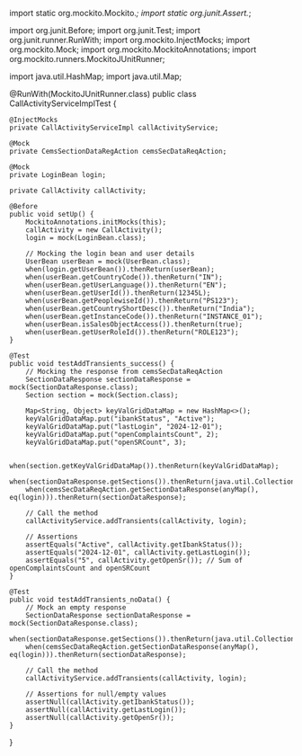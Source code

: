import static org.mockito.Mockito.*;
import static org.junit.Assert.*;

import org.junit.Before;
import org.junit.Test;
import org.junit.runner.RunWith;
import org.mockito.InjectMocks;
import org.mockito.Mock;
import org.mockito.MockitoAnnotations;
import org.mockito.runners.MockitoJUnitRunner;

import java.util.HashMap;
import java.util.Map;

@RunWith(MockitoJUnitRunner.class)
public class CallActivityServiceImplTest {

    @InjectMocks
    private CallActivityServiceImpl callActivityService;

    @Mock
    private CemsSectionDataRegAction cemsSecDataReqAction;

    @Mock
    private LoginBean login;

    private CallActivity callActivity;

    @Before
    public void setUp() {
        MockitoAnnotations.initMocks(this);
        callActivity = new CallActivity();
        login = mock(LoginBean.class);

        // Mocking the login bean and user details
        UserBean userBean = mock(UserBean.class);
        when(login.getUserBean()).thenReturn(userBean);
        when(userBean.getCountryCode()).thenReturn("IN");
        when(userBean.getUserLanguage()).thenReturn("EN");
        when(userBean.getUserId()).thenReturn(12345L);
        when(userBean.getPeoplewiseId()).thenReturn("PS123");
        when(userBean.getCountryShortDesc()).thenReturn("India");
        when(userBean.getInstanceCode()).thenReturn("INSTANCE_01");
        when(userBean.isSalesObjectAccess()).thenReturn(true);
        when(userBean.getUserRoleId()).thenReturn("ROLE123");
    }

    @Test
    public void testAddTransients_success() {
        // Mocking the response from cemsSecDataReqAction
        SectionDataResponse sectionDataResponse = mock(SectionDataResponse.class);
        Section section = mock(Section.class);

        Map<String, Object> keyValGridDataMap = new HashMap<>();
        keyValGridDataMap.put("ibankStatus", "Active");
        keyValGridDataMap.put("lastLogin", "2024-12-01");
        keyValGridDataMap.put("openComplaintsCount", 2);
        keyValGridDataMap.put("openSRCount", 3);

        when(section.getKeyValGridDataMap()).thenReturn(keyValGridDataMap);
        when(sectionDataResponse.getSections()).thenReturn(java.util.Collections.singletonList(section));
        when(cemsSecDataReqAction.getSectionDataResponse(anyMap(), eq(login))).thenReturn(sectionDataResponse);

        // Call the method
        callActivityService.addTransients(callActivity, login);

        // Assertions
        assertEquals("Active", callActivity.getIbankStatus());
        assertEquals("2024-12-01", callActivity.getLastLogin());
        assertEquals("5", callActivity.getOpenSr()); // Sum of openComplaintsCount and openSRCount
    }

    @Test
    public void testAddTransients_noData() {
        // Mock an empty response
        SectionDataResponse sectionDataResponse = mock(SectionDataResponse.class);
        when(sectionDataResponse.getSections()).thenReturn(java.util.Collections.emptyList());
        when(cemsSecDataReqAction.getSectionDataResponse(anyMap(), eq(login))).thenReturn(sectionDataResponse);

        // Call the method
        callActivityService.addTransients(callActivity, login);

        // Assertions for null/empty values
        assertNull(callActivity.getIbankStatus());
        assertNull(callActivity.getLastLogin());
        assertNull(callActivity.getOpenSr());
    }
}
